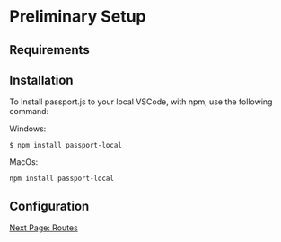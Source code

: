 # Preliminary Setup

## Requirements

## Installation

To Install passport.js to your local VSCode, with npm, use the following command:

Windows:

`$ npm install passport-local`

MacOs:

`npm install passport-local`

## Configuration

[Next Page: Routes](/routes)
